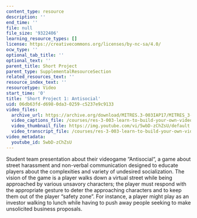 ```yaml
---
content_type: resource
description: ''
end_time: ''
file: null
file_size: '9322406'
learning_resource_types: []
license: https://creativecommons.org/licenses/by-nc-sa/4.0/
ocw_type: ''
optional_tab_title: ''
optional_text: ''
parent_title: Short Project
parent_type: SupplementalResourceSection
related_resources_text: ''
resource_index_text: ''
resourcetype: Video
start_time: '0'
title: 'Short Project 1: Antisocial'
uid: 06db63fd-d698-0da3-0259-c5237e9c9133
video_files:
  archive_url: https://archive.org/download/MITRES.3-003IAP17/MITRES_3-003IAP17_Short_Project_01_300k.mp4
  video_captions_file: /courses/res-3-003-learn-to-build-your-own-videogame-with-the-unity-game-engine-and-microsoft-kinect-january-iap-2017/a71c5e632dee5dc1869184ef315f8aa8_5wbD-zChZsU.vtt
  video_thumbnail_file: https://img.youtube.com/vi/5wbD-zChZsU/default.jpg
  video_transcript_file: /courses/res-3-003-learn-to-build-your-own-videogame-with-the-unity-game-engine-and-microsoft-kinect-january-iap-2017/b8fa59ab69128fbdf3bd62d276257bb2_5wbD-zChZsU.pdf
video_metadata:
  youtube_id: 5wbD-zChZsU
---
```


Student team presentation about their videogame “Antisocial“, a game about street harassment and non-verbal communication designed to educate players about the complexities and variety of undesired socialization. The vision of the game is a player walks down a virtual street while being approached by various unsavory characters; the player must respond with the appropriate gesture to deter the approaching characters and to keep them out of the player “safety zone”. For instance, a player might play as an investor walking to lunch while having to push away people seeking to make unsolicited business proposals.

